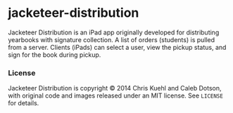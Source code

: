 jacketeer-distribution
======================

Jacketeer Distribution is an iPad app originally developed for distributing
yearbooks with signature collection. A list of orders (students) is pulled from
a server. Clients (iPads) can select a user, view the pickup status, and sign
for the book during pickup.

### License
Jacketeer Distribution is copyright &copy; 2014 Chris Kuehl and Caleb Dotson,
with original code and images released under an MIT license. See `LICENSE` for
details.
